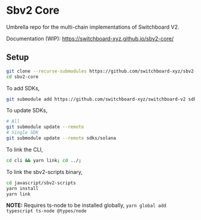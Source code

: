 # Sbv2 Core

Umbrella repo for the multi-chain implementations of Switchboard V2.

Documentation (WIP): https://switchboard-xyz.github.io/sbv2-core/

## Setup

```bash
git clone --recurse-submodules https://github.com/switchboard-xyz/sbv2-core.git
cd sbv2-core
```

To add SDKs,

```bash
git submodule add https://github.com/switchboard-xyz/switchboard-v2 sdks/solana
```

To update SDKs,

```bash
# All
git submodule update --remote
# Single SDK
git submodule update --remote sdks/solana
```

To link the CLI,

```bash
cd cli && yarn link; cd ../;
```

To link the sbv2-scripts binary,

```bash
cd javascript/sbv2-scripts
yarn install
yarn link
```

**NOTE:** Requires ts-node to be installed globally,
`yarn global add typescript ts-node @types/node`
